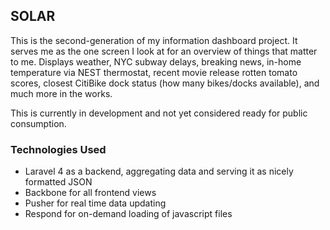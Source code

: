 ## SOLAR

This is the second-generation of my information dashboard project. It serves me as the one screen I look at for an overview of things that matter to me. Displays weather, NYC subway delays, breaking news, in-home temperature via NEST thermostat, recent movie release rotten tomato scores, closest CitiBike dock status (how many bikes/docks available), and much more in the works. 

This is currently in development and not yet considered ready for public consumption. 


### Technologies Used

- Laravel 4 as a backend, aggregating data and serving it as nicely formatted JSON
- Backbone for all frontend views
- Pusher for real time data updating
- Respond for on-demand loading of javascript files